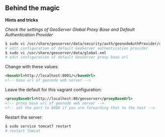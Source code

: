 ## Behind the magic

**Hints and tricks**

*Check the settings of GeoServer Global Proxy Base and Default Authentication Provider*

```bash
$ sudo vi /usr/share/geoserver/data/security/auth/geonodeAuthProvider/config.xml
# edit configuration of default GeoServer authentication provider
$ sudo vi /usr/share/geoserver/data/global.xml
# edit configuration of default GeoServer proxy base url
```

Change with these values:

```xml
<baseUrl>http://localhost:8001/</baseUrl>
<!-- base url of geonode web server -->
```

Leave the default for this vagrant configuration:

```xml
<proxyBaseUrl>http://localhost:80/geoserver</proxyBaseUrl>
<!-- proxy base url of geonode web server -->
<!-- set the port to 8080 if you are forwarding that to the host -->
```

Restart the server:

```bash
$ sudo service tomcat7 restart
# restart Tomcat
```

